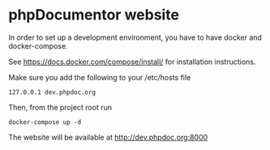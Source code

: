 phpDocumentor website
=====================

In order to set up a development environment, you have to have docker and docker-compose.

See <https://docs.docker.com/compose/install/> for installation instructions.

Make sure you add the following to your /etc/hosts file

    127.0.0.1 dev.phpdoc.org

Then, from the project root run 

    docker-compose up -d

The website will be available at 
<http://dev.phpdoc.org:8000>
